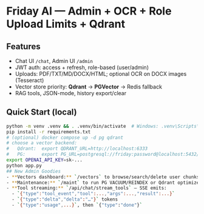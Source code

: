 # Friday AI — Admin + OCR + Role Upload Limits + Qdrant

## Features
- Chat UI `/chat`, Admin UI `/admin`
- JWT auth: access + refresh, role-based (user/admin)
- Uploads: PDF/TXT/MD/DOCX/HTML; optional OCR on DOCX images (Tesseract)
- Vector store priority: **Qdrant** → **PGVector** → Redis fallback
- RAG tools, JSON-mode, history export/clear

## Quick Start (local)
```bash
python -m venv .venv && . .venv/bin/activate  # Windows: .venv\Scripts\Activate
pip install -r requirements.txt
# (optional) docker compose up -d pg qdrant
# choose a vector backend:
#   Qdrant:  export QDRANT_URL=http://localhost:6333
#   PG:      export PG_URL=postgresql://friday:password@localhost:5432/fridaydb
export OPENAI_API_KEY=sk-...
python app.py
## New Admin Goodies
- **Vectors dashboard:** `/vectors` to browse/search/delete user chunks and view stats
- **Maintenance:** `/maint` to run PG VACUUM/REINDEX or Qdrant optimize
- **Tool streaming:** `/api/chat/stream_tools` — SSE emits:
  - `{"type":"tool_event","tool":...,"args":...,"result":...}`
  - `{"type":"delta","delta":"…"}` tokens
  - `{"type":"usage",...}`, then `{"type":"done"}`




